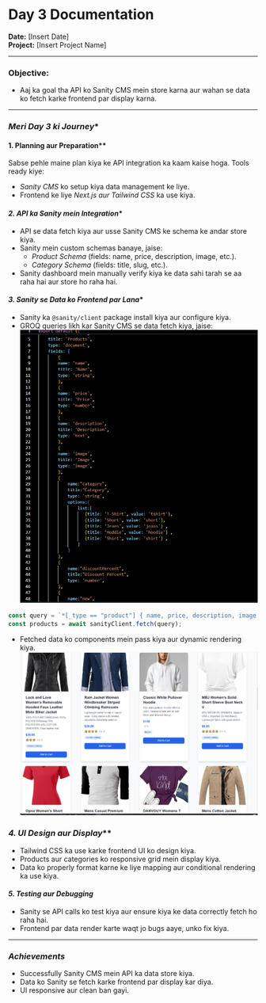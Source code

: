 <!-- This is a [Next.js](https://nextjs.org) project bootstrapped with [`create-next-app`](https://nextjs.org/docs/app/api-reference/cli/create-next-app).

## Getting Started

First, run the development server:

```bash
npm run dev
# or
yarn dev
# or
pnpm dev
# or
bun dev
```

Open [http://localhost:3000](http://localhost:3000) with your browser to see the result.

You can start editing the page by modifying `app/page.tsx`. The page auto-updates as you edit the file.

This project uses [`next/font`](https://nextjs.org/docs/app/building-your-application/optimizing/fonts) to automatically optimize and load [Geist](https://vercel.com/font), a new font family for Vercel.

## Learn More

To learn more about Next.js, take a look at the following resources:

- [Next.js Documentation](https://nextjs.org/docs) - learn about Next.js features and API.
- [Learn Next.js](https://nextjs.org/learn) - an interactive Next.js tutorial.

You can check out [the Next.js GitHub repository](https://github.com/vercel/next.js) - your feedback and contributions are welcome!

## Deploy on Vercel

The easiest way to deploy your Next.js app is to use the [Vercel Platform](https://vercel.com/new?utm_medium=default-template&filter=next.js&utm_source=create-next-app&utm_campaign=create-next-app-readme) from the creators of Next.js.

Check out our [Next.js deployment documentation](https://nextjs.org/docs/app/building-your-application/deploying) for more details.
 -->

 # Day 3 Documentation  
**Date:** [Insert Date]  
**Project:** [Insert Project Name]  

---

### **Objective:**  
- Aaj ka goal tha API ko Sanity CMS mein store karna aur wahan se data ko fetch karke frontend par display karna.  

---

### *Meri Day 3 ki Journey**  

#### 1. Planning aur Preparation**  
Sabse pehle maine plan kiya ke API integration ka kaam kaise hoga. Tools ready kiye:  
- *Sanity CMS* ko setup kiya data management ke liye.  
- Frontend ke liye *Next.js aur Tailwind CSS* ka use kiya.  

#### *2. API ka Sanity mein Integration**  
- API se data fetch kiya aur usse Sanity CMS ke schema ke andar store kiya.  
- Sanity mein custom schemas banaye, jaise:  
  - *Product Schema* (fields: name, price, description, image, etc.).  
  - *Category Schema* (fields: title, slug, etc.).  
- Sanity dashboard mein manually verify kiya ke data sahi tarah se aa raha hai aur store ho raha hai.  

#### *3. Sanity se Data ko Frontend par Lana**  
- Sanity ka `@sanity/client` package install kiya aur configure kiya.  
- GROQ queries likh kar Sanity CMS se data fetch kiya, jaise:  
![Schema](image-5.png)

```javascript
const query = `*[_type == "product"] { name, price, description, image }`;
const products = await sanityClient.fetch(query);

```
- Fetched data ko components mein pass kiya aur dynamic rendering kiya. 
![Product](image-6.png)

###  *4. UI Design aur Display***  
- Tailwind CSS ka use karke frontend UI ko design kiya.  
- Products aur categories ko responsive grid mein display kiya.  
- Data ko properly format karne ke liye mapping aur conditional rendering ka use kiya.  


#### *5. Testing aur Debugging*  
- Sanity se API calls ko test kiya aur ensure kiya ke data correctly fetch ho raha hai.  
- Frontend par data render karte waqt jo bugs aaye, unko fix kiya.  

---

### *Achievements*  
- Successfully Sanity CMS mein API ka data store kiya.  
- Data ko Sanity se fetch karke frontend par display kar diya.  
- UI responsive aur clean ban gayi.



